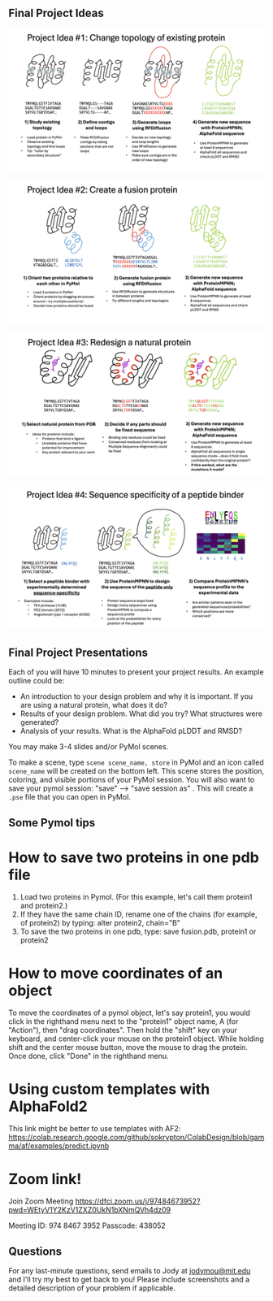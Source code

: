 ## Final Project Ideas


![Proj_1](https://github.com/jmou2/PaviaProteinDesign/blob/main/Final_project/proj_1.png?raw=true)

![Proj_2](https://github.com/jmou2/PaviaProteinDesign/blob/main/Final_project/proj_2.png?raw=true)

![Proj_3](https://github.com/jmou2/PaviaProteinDesign/blob/main/Final_project/proj_3.png?raw=true)

![Proj_4](https://github.com/jmou2/PaviaProteinDesign/blob/main/Final_project/proj_4.png?raw=true)


## Final Project Presentations

Each of you will have 10 minutes to present your project results. An example outline could be:
- An introduction to your design problem and why it is important. If you are using a natural protein, what does it do?
- Results of your design problem. What did you try? What structures were generated?
- Analysis of your results. What is the AlphaFold pLDDT and RMSD?

You may make 3-4 slides and/or PyMol scenes.

To make a scene, type `scene scene_name, store` in PyMol and an icon called `scene_name` will be created on the bottom left. This scene stores the position, coloring, and visible portions of your PyMol session. You will also want to save your pymol session: "save" --> "save session as" . This will create a `.pse` file that you can open in PyMol.

## Some Pymol tips

# How to save two proteins in one pdb file
1. Load two proteins in Pymol. (For this example, let's call them protein1 and protein2.)
2. If they have the same chain ID, rename one of the chains (for example, of protein2) by typing: alter protein2, chain="B"
3. To save the two proteins in one pdb, type: save fusion.pdb, protein1 or protein2

# How to move coordinates of an object
To move the coordinates of a pymol object, let's say protein1, you would click in the righthand menu next to the "protein1" object name, A (for "Action"), then "drag coordinates". Then hold the "shift" key on your keyboard, and center-click your mouse on the protein1 object. While holding shift and the center mouse button, move the mouse to drag the protein. Once done, click "Done" in the righthand menu.

# Using custom templates with AlphaFold2
This link might be better to use templates with AF2: https://colab.research.google.com/github/sokrypton/ColabDesign/blob/gamma/af/examples/predict.ipynb

# Zoom link!
Join Zoom Meeting
https://dfci.zoom.us/j/97484673952?pwd=WEtyV1Y2KzV1ZXZ0UkN1bXNmQVh4dz09

Meeting ID: 974 8467 3952
Passcode: 438052


## Questions
For any last-minute questions, send emails to Jody at jodymou@mit.edu and I'll try my best to get back to you! Please include screenshots and a detailed description of your problem if applicable.
